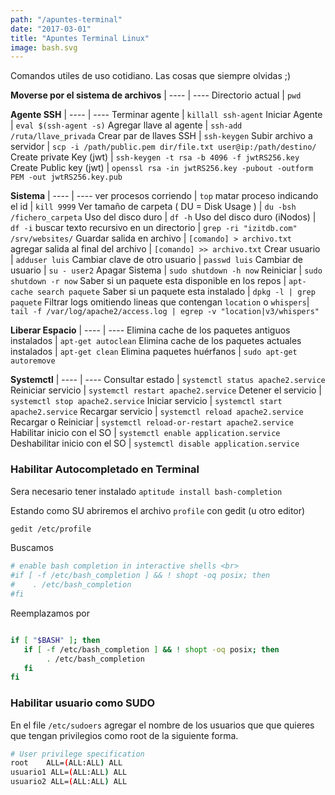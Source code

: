 ```yaml
---
path: "/apuntes-terminal"
date: "2017-03-01"
title: "Apuntes Terminal Linux"
image: bash.svg
---
```


Comandos utiles de uso cotidiano. Las cosas que siempre olvidas ;)



 **Moverse por el sistema de archivos** |
 ---- | ----
Directorio actual | `pwd`


**Agente SSH** |
 ---- | ----
Terminar agente             | `killall ssh-agent`
Iniciar Agente              | `eval $(ssh-agent -s)`
Agregar llave al agente | `ssh-add /ruta/llave_privada` 
Crear par de llaves SSH | `ssh-keygen`
Subir archivo a servidor | `scp -i /path/public.pem dir/file.txt user@ip:/path/destino/`
Create private Key (jwt) | `ssh-keygen -t rsa -b 4096 -f jwtRS256.key`
Create Public key (jwt) | `openssl rsa -in jwtRS256.key -pubout -outform PEM -out jwtRS256.key.pub`

**Sistema** |
 ---- | ----
ver procesos corriendo                    | `top`
matar proceso indicando el id               | `kill 9999`
Ver tamaño de carpeta ( DU = Disk Usage )   | `du -bsh /fichero_carpeta`
Uso del disco duro                          | `df -h`
Uso del disco duro (iNodos)                 | `df -i`
buscar texto recursivo en un directorio     | `grep -ri "izitdb.com" /srv/websites/`
Guardar salida en archivo                   | `[comando] > archivo.txt`
agregar salida al final del archivo         | `[comando] >> archivo.txt`
Crear usuario                               | `adduser luis`
Cambiar clave de otro usuario               | `passwd luis`
Cambiar de usuario                          | `su - user2`
Apagar Sistema                              | `sudo shutdown -h now`
Reiniciar                                   | `sudo shutdown -r now`
Saber si un paquete esta disponible en los repos | `apt-cache search paquete`
Saber si un paquete esta instalado         | `dpkg -l | grep paquete`
Filtrar logs omitiendo lineas que contengan `location` o `whispers`| `tail -f /var/log/apache2/access.log | egrep -v "location|v3/whispers"`


**Liberar Espacio** |
 ---- | ----
Elimina cache de los paquetes antiguos instalados   | `apt-get autoclean`
Elimina cache de los paquetes actuales instalados   | `apt-get clean`
Elimina paquetes huérfanos                          | `sudo apt-get autoremove`

**Systemctl** |
 ---- | ----
Consultar estado                | `systemctl status apache2.service`
Reiniciar servicio              | `systemctl restart apache2.service`
Detener el servicio             | `systemctl stop apache2.service`
Iniciar servicio                | `systemctl start apache2.service`
Recargar servicio               | `systemctl reload apache2.service`
Recargar o Reiniciar            | `systemctl reload-or-restart apache2.service`
Habilitar inicio con el SO      | `systemctl enable application.service`
Deshabilitar inicio con el SO   | `systemctl disable application.service`




### Habilitar Autocompletado en Terminal

Sera necesario tener instalado
`aptitude install bash-completion`

Estando como SU abriremos el archivo `profile` con gedit (u otro editor) 

```bash
gedit /etc/profile
```

Buscamos

```bash
# enable bash completion in interactive shells <br>
#if [ -f /etc/bash_completion ] && ! shopt -oq posix; then
#    . /etc/bash_completion
#fi

```

Reemplazamos por

```bash

if [ "$BASH" ]; then
   if [ -f /etc/bash_completion ] && ! shopt -oq posix; then
        . /etc/bash_completion
   fi
fi

```

### Habilitar usuario como SUDO

En el file `/etc/sudoers` agregar el nombre de los usuarios que que quieres que tengan privilegios como root de la siguiente forma.

```bash
# User privilege specification
root	ALL=(ALL:ALL) ALL
usuario1 ALL=(ALL:ALL) ALL
usuario2 ALL=(ALL:ALL) ALL
```
